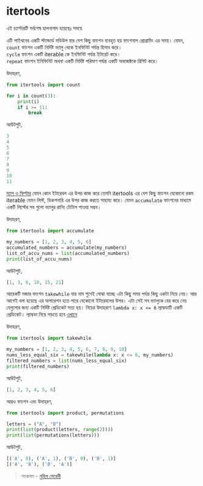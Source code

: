 # itertools

 এই চ্যাপ্টারটি সর্বশেষ হালনাগাদ হয়েছেঃ সময়ে

এটি পাইথনের একটি স্ট্যান্ডার্ড মডিউল যার বেশ কিছু ফাংশন ব্যবহৃত হয় ফাংশনাল প্রোগ্রামিং এর সময়। যেমন,  
`count` ফাংশন একটি নির্দিষ্ট ভ্যালু থেকে ইনফিনিট পর্যন্ত হিসাব করে।  
`cycle` ফাংশন একটি iterable কে ইনফিনিট পর্যন্ত ইটারেট করে।  
`repeat` ফাংশন ইনিফিনিট অথবা একটি নির্দিষ্ট পরিমাণ পর্যন্ত একটি অবজেক্টকে রিপিট করে।

উদাহরণ,

```python
from itertools import count

for i in count(3):
    print(i)
    if i >= 11:
        break
```

আউটপুট,

```python
3
4
5
6
7
8
9
10
11
```

[ম্যাপ ও ফিল্টার](http://python.howtocode.com.bd/map-filter.html) যেমন কোন ইটারেবল এর উপর কাজ করে তেমনি itertools এর বেশ কিছু ফাংশন যেকোনো রকম iterable যেমন লিস্ট, ডিকশনারি এর উপর কাজ করতে সাহায্য করে। যেমন `accumulate` ফাংশনের মাধ্যমে একটি লিস্টের সব গুলো ভ্যালুর রানিং টোটাল পাওয়া সম্ভব।

উদাহরণ,

```python
from itertools import accumulate

my_numbers = [1, 2, 3, 4, 5, 6]
accumulated_numbers = accumulate(my_numbers)
list_of_accu_nums = list(accumulated_numbers)
print(list_of_accu_nums)
```

আউটপুট,

```python
[1, 3, 6, 10, 15, 21]
```

আরেকটি মজার ফাংশন `takewhile` যার নাম শুনেই বোঝা যাচ্ছে এটা কিছু সময় পর্যন্ত কিছু একটা নিয়ে নেয়। আর আগেই বলা হয়েছে এর অপারেশন হতে পারে যেকোনো ইটারেবলের উপর। এটা সেই সব ভ্যালুকে বের করে নেয় যেগুলোর জন্য একটি নির্দিষ্ট প্রেডিকেট সত্য হয়। নিচের উদাহরণে `lambda x: x <= 6` ল্যাম্বডাটি একটি প্রেডিকেট। ল্যাম্বডা নিয়ে পড়তে হবে [এখানে](http://python.howtocode.com.bd/lambda.html)

উদাহরণ,

```python
from itertools import takewhile

my_numbers = [1, 2, 3, 4, 5, 6, 7, 8, 9, 10]
nums_less_equal_six = takewhile(lambda x: x <= 6, my_numbers)
filtered_numbers = list(nums_less_equal_six)
print(filtered_numbers)
```

আউটপুট,

```python
[1, 2, 3, 4, 5, 6]
```

আরও ফাংশন এবং উদাহরণ,

```python
from itertools import product, permutations

letters = ("A", "B")
print(list(product(letters, range(2))))
print(list(permutations(letters)))
```

আউটপুট,

```python
[('A', 0), ('A', 1), ('B', 0), ('B', 1)]
[('A', 'B'), ('B', 'A')]
```

> সংকলন - [নুহিল মেহেদী](https://nuhil.net)


